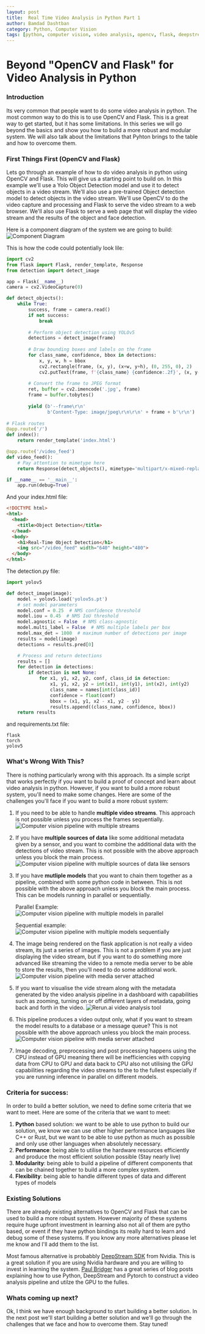 ```yaml
---
layout: post
title:  Real Time Video Analysis in Python Part 1
author: Bamdad Dashtban
category: Python, Computer Vision
tags: [python, computer vision, video analysis, opencv, flask, deepstream, pytorch, yolov5]
---
```


# Beyond "OpenCV and Flask" for Video Analysis in Python

### Introduction
Its very common that people want to do some video analysis in python.  The most common way to do this is to use OpenCV and Flask.  This is a great way to get started, but it has some limitations.  In this series we will go beyond the basics and show you how to build a more robust and modular system. We will also talk about the limitations that Pyhton brings to the table and how to overcome them.

### First Things First (OpenCV and Flask)
Lets go through an example of how to do video analysis in python using OpenCV and Flask.  This will give us a starting point to build on. In this example we'll use a Yolo Object Detection model and use it to detect objects in a video stream.  We'll also use a pre-trained Object detection model to detect objects in the video stream.  We'll use OpenCV to do the video capture and processing and Flask to serve the video stream to a web browser.  We'll also use Flask to serve a web page that will display the video stream and the results of the object and face detection.

Here is a component diagram of the system we are going to build:
![Component Diagram](/assets/images/realtime-video-analysis-in-python-part-1/component-diagram.jpg)

This is how the code could potentially look lile:
```python
import cv2
from flask import Flask, render_template, Response
from detection import detect_image

app = Flask(__name__)
camera = cv2.VideoCapture(0)

def detect_objects():
    while True:
        success, frame = camera.read()
        if not success:
            break
        
        # Perform object detection using YOLOv5
        detections = detect_image(frame)
        
        # Draw bounding boxes and labels on the frame
        for class_name, confidence, bbox in detections:
            x, y, w, h = bbox
            cv2.rectangle(frame, (x, y), (x+w, y+h), (0, 255, 0), 2)
            cv2.putText(frame, f'{class_name} {confidence:.2f}', (x, y-10), cv2.FONT_HERSHEY_SIMPLEX, 0.9, (0, 255, 0), 2)
        
        # Convert the frame to JPEG format
        ret, buffer = cv2.imencode('.jpg', frame)
        frame = buffer.tobytes()
        
        yield (b'--frame\r\n'
               b'Content-Type: image/jpeg\r\n\r\n' + frame + b'\r\n')
    
# Flask routes
@app.route('/')
def index():
    return render_template('index.html')

@app.route('/video_feed')
def video_feed():
    # Pay attention to mimetype here
    return Response(detect_objects(), mimetype='multipart/x-mixed-replace; boundary=frame')

if __name__ == '__main__':
    app.run(debug=True)
```
And your index.html file:
```html
<!DOCTYPE html>
<html>
  <head>
    <title>Object Detection</title>
  </head>
  <body>
    <h1>Real-Time Object Detection</h1>
    <img src="/video_feed" width="640" height="480">
  </body>
</html>
```

The detection.py file:

```python
import yolov5

def detect_image(image):
    model = yolov5.load('yolov5s.pt')
    # set model parameters
    model.conf = 0.25  # NMS confidence threshold
    model.iou = 0.45  # NMS IoU threshold
    model.agnostic = False  # NMS class-agnostic
    model.multi_label = False  # NMS multiple labels per box
    model.max_det = 1000  # maximum number of detections per image
    results = model(image)
    detections = results.pred[0]

    # Process and return detections
    results = []
    for detection in detections:
        if detection is not None:
            for x1, y1, x2, y2, conf, class_id in detection:
                x1, y1, x2, y2 = int(x1), int(y1), int(x2), int(y2)
                class_name = names[int(class_id)]
                confidence = float(conf)
                bbox = (x1, y1, x2 - x1, y2 - y1)
                results.append((class_name, confidence, bbox))
    return results
```

and requirements.txt file:
```
flask
torch
yolov5
```

### What's Wrong With This?
There is nothing particularly wrong with this approach. Its a simple script that works perfectly if you want to build a proof of concept and learn about video analysis in python.  However, if you want to build a more robust system, you'll need to make some changes. Here are some of the challenges you'll face if you want to build a more robust system:

1. If you need to be able to handle **multiple video streams**. This approach is not possible unless you process the frames sequentially. 
![Computer vision pipeline with multiple streams](/assets/images/realtime-video-analysis-in-python-part-1/multiple_video_streams.png)
1. If you have **multiple sources of data** like some additional metadata given by a sensor, and you want to combine the additional data with the detections of video stream.  This is not possible with the above approach unless you block the main process. ![Computer vision pipeline with multiple sources of data like sensors](/assets/images/realtime-video-analysis-in-python-part-1/sensor_data_source.png)
2. If you have **mutliple models** that you want to chain them together as a pipeline, combined with some python code in between.  This is not possible with the above approach unless you block the main process. This can be models running in parallel or sequentially. 
   
   Parallel Example:![Computer vision pipeline with multiple models in parallel](/assets/images/realtime-video-analysis-in-python-part-1/od_and_depth_pipeline.png) 
   
   Sequential example: ![Computer vision pipeline with multiple models sequentially](/assets/images/realtime-video-analysis-in-python-part-1/human_and_pose_pipeline.png)
3. The image being rendered on the flask application is not really a video stream, its just a series of images.  This is not a problem if you are just displaying the video stream, but if you want to do something more advanced like streaming the video to a remote media server to be able to store the results, then you'll need to do some additional work. ![Computer vision pipeline with media server attached](/assets/images/realtime-video-analysis-in-python-part-1/media_server.png)
4. If you want to visualise the vide stream along with the metadata generated by the video analysis pipeline in a dashboard with capabilities such as zooming, turning on or off different layers of metadata, going back and forth in the video.  ![Rerun.ai video analysis tool](/assets/images/realtime-video-analysis-in-python-part-1/rerun-ai.png)
6. This pipeline produces a video output only, what if you want to stream the model results to a database or a message queue?  This is not possible with the above approach unless you block the main process. ![Computer vision pipeline with media server attached](/assets/images/realtime-video-analysis-in-python-part-1/message_queue_and_db.png)
7. Image decoding, preprocessing and post processing happens using the CPU instead of GPU meaning there will be inefficiencies with copying data from CPU to GPU and data back to CPU also not utilising the GPU capabilities regarding the video streams to the to the fullest especially if you are running inference in parallel on different models.

### Criteria for success:
In order to build a better solution, we need to define some criteria that we want to meet.  Here are some of the criteria that we want to meet:
1. **Python** based solution: we want to be able to use python to build our solution, we know we can use other higher performance languages like C++ or Rust, but we want to be able to use python as much as possible and only use other languages when absolutely necessary.
2. **Performance**: being able to utilise the hardware resources efficiently and produce the most efficient solution possible (Stay nearly live)
3. **Modularity**: being able to build a pipeline of different components that can be chained together to build a more complex system.
4. **Flexibility**: being able to handle different types of data and different types of models

### Existing Solutions
There are already existing alternatives to OpenCV and Flask that can be used to build a more robust system.  However majority of these systems require huge upfront investment in learning also not all of them are pytho based, or event if they have python bindings its really hard to learn and debug some of these systems. If you know any more alternatives please let me know and I'll add them to the list.

Most famous alternative is probabbly [DeepStream SDK](https://developer.nvidia.com/deepstream-sdk) from Nvidia. This is a great solution if you are using Nvidia hardware and you are willing to invest in learning the system. [Paul Bridger](https://paulbridger.com/posts/video-analytics-pytorch-pipeline/) has a great series of blog posts explaining how to use Python, DeepStream and Pytorch to construct a video analysis pipeline and utilze the GPU to the fulles.
 
### Whats coming up next?
 Ok, I think we have enough background to start building a better solution.  In the next post we'll start building a better solution and we'll go through the challenges that we face and how to overcome them.  Stay tuned!
